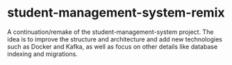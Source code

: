 # student-management-system-remix
A continuation/remake of the student-management-system project. The idea is to improve the structure and architecture and add new technologies such as Docker and Kafka, as well as focus on other details like database indexing and migrations.
